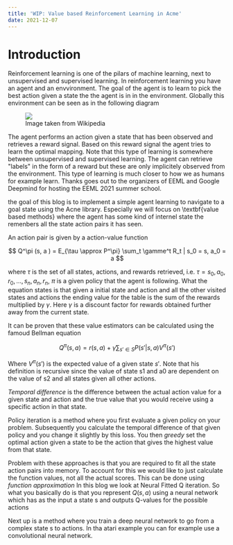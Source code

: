 ```yaml
---
title: 'WIP: Value based Reinforcement Learning in Acme'
date: 2021-12-07
---
```


Introduction
======

Reinforcement learning is one of the pilars of machine learning, next to unsupervised and supervised learning. In 
reinforcement learning you have an agent and an envvironment. The goal of the agent is to learn to pick the best action
given a state the the agent is in in the environment. Globally this environment can be seen as in the following diagram

<figure>
<img src='https://upload.wikimedia.org/wikipedia/commons/thumb/1/1b/Reinforcement_learning_diagram.svg/500px-Reinforcement_learning_diagram.svg.png'>
<figcaption>Image taken from Wikipedia</figcaption>
</figure>

The agent performs an action given a state that has been observed and retrieves a reward signal. Based on this reward
signal the agent tries to learn the optimal mapping. Note that this type of learning is somewhere between unsupervised 
and supervised learning. The agent can retrieve "labels" in the form of a reward but these are only implicitely observed
from the environment. This type of learning is much closer to how we as humans for example learn. Thanks goes out to the 
organizers of EEML and Google Deepmind for hosting the EEML 2021 summer school.

the goal of this blog is to implement a simple agent learning to navigate to a goal state using the Acne library. Especially
we will focus on \textbf{value based methods} where the agent has some kind of internel state the remenbers all the state 
action pairs it has seen. 

An action pair is given by a action-value function 

$$
Q^\pi (s, a ) = E_{\tau \approx P^\pi} \sum_t \gamme^t R_t | s_0 = s, a_0 = a
$$

where $\tau$ is the set of all states, actions, and rewards retrieved, i.e. $\tau = {s_0, a_0, r_0, ..., s_n, a_n, r_n}$,
$\pi$ is a given policy that the agent is following. What the equation states is that given a initial state and action and all 
the other visited states and actions the ending value for the table is the sum of the rewards multiplied by $\gamma$. Here 
$\gamma$ is a discount factor for rewards obtained further away from the current state. 

It can be proven that these value estimators can be calculated using the famoud Bellman equation

$$
Q^\pi (s, a ) = r(s, a) + \gamma \sum_{s' \in S} P(s'|s, a) V^\pi(s')
$$

Where $V^\pi(s')$ is the expected value of a given state $s'$. Note that his definition is recursive since the value of 
state s1 and a0 are dependent on the value of s2 and all states given all other actions. 

*Temporal difference* is the difference between the actual action value for a given state and action and the true value that 
you would receive using a specific action in that state.  


Policy iteration is a method where you first evaluate a given policy on your problem. Subsequently you calculate the temporal
difference of that given policy and you change it slightly by this loss. You then *greedy* set the optimal action given a state
to be the action that gives the highest value from that state.

Problem with these approaches is that you are required to fit all the state action pairs into  memory. To account for this 
we would like to just calculate the function values, not all the actual scores. This can be done using *function approximation*
In this blog we look at Neural Fitted Q iteration. So what you basically do is that you represent $Q(s,a )$ using a neural network
which has as the input a state s and outputs Q-values for the possible actions 

Next up is a method where you train a deep neural network to go from a complex state s to actions. In tha atari example
you can for example use a convolutional neural network. 